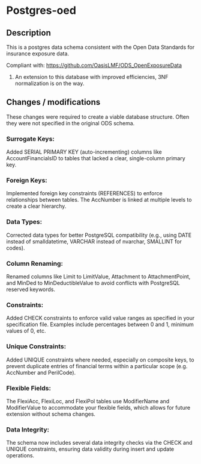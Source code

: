 # Postgres-oed

## Description
This is a postgres data schema consistent with the Open Data Standards for insurance exposure data.

Compliant with: https://github.com/OasisLMF/ODS_OpenExposureData

1. An extension to this database with improved efficiencies, 3NF normalization is on the way.

## Changes / modifications
These changes were required to create a viable database structure. Often they were not specified in the original ODS schema.

### Surrogate Keys: 
Added SERIAL PRIMARY KEY (auto-incrementing) columns like AccountFinancialsID to tables that lacked a clear, single-column primary key.

### Foreign Keys: 
Implemented foreign key constraints (REFERENCES) to enforce relationships between tables. The AccNumber is linked at multiple levels to create a clear hierarchy.

### Data Types: 
Corrected data types for better PostgreSQL compatibility (e.g., using DATE instead of smalldatetime, VARCHAR instead of nvarchar, SMALLINT for codes).

### Column Renaming: 
Renamed columns like Limit to LimitValue, Attachment to AttachmentPoint, and MinDed to MinDeductibleValue to avoid conflicts with PostgreSQL reserved keywords.

### Constraints: 
Added CHECK constraints to enforce valid value ranges as specified in your specification file. Examples include percentages between 0 and 1, minimum values of 0, etc.

### Unique Constraints: 
Added UNIQUE constraints where needed, especially on composite keys, to prevent duplicate entries of financial terms within a particular scope (e.g. AccNumber and PerilCode).

### Flexible Fields: 
The FlexiAcc, FlexiLoc, and FlexiPol tables use ModifierName and ModifierValue to accommodate your flexible fields, which allows for future extension without schema changes.

### Data Integrity: 
The schema now includes several data integrity checks via the CHECK and UNIQUE constraints, ensuring data validity during insert and update operations.

